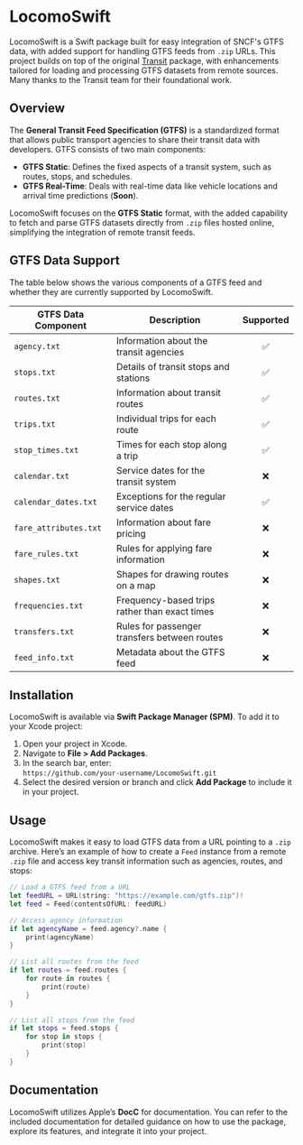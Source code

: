 # LocomoSwift

LocomoSwift is a Swift package built for easy integration of SNCF's GTFS data, with added support for handling GTFS feeds from `.zip` URLs. This project builds on top of the original [Transit](https://github.com/) package, with enhancements tailored for loading and processing GTFS datasets from remote sources. Many thanks to the Transit team for their foundational work.

## Overview

The **General Transit Feed Specification (GTFS)** is a standardized format that allows public transport agencies to share their transit data with developers. GTFS consists of two main components:

- **GTFS Static**: Defines the fixed aspects of a transit system, such as routes, stops, and schedules.
- **GTFS Real-Time**: Deals with real-time data like vehicle locations and arrival time predictions (**Soon**).

LocomoSwift focuses on the **GTFS Static** format, with the added capability to fetch and parse GTFS datasets directly from `.zip` files hosted online, simplifying the integration of remote transit feeds.

## GTFS Data Support

The table below shows the various components of a GTFS feed and whether they are currently supported by LocomoSwift.

| GTFS Data Component       | Description                                    | Supported |
|---------------------------|------------------------------------------------|:---------:|
| `agency.txt`               | Information about the transit agencies         |    ✅    |
| `stops.txt`                | Details of transit stops and stations          |    ✅    |
| `routes.txt`               | Information about transit routes               |    ✅    |
| `trips.txt`                | Individual trips for each route                |    ✅    |
| `stop_times.txt`           | Times for each stop along a trip               |    ✅    |
| `calendar.txt`             | Service dates for the transit system           |    ❌    |
| `calendar_dates.txt`       | Exceptions for the regular service dates       |    ✅    |
| `fare_attributes.txt`      | Information about fare pricing                 |    ❌    |
| `fare_rules.txt`           | Rules for applying fare information            |    ❌    |
| `shapes.txt`               | Shapes for drawing routes on a map             |    ❌    |
| `frequencies.txt`          | Frequency-based trips rather than exact times  |    ❌    |
| `transfers.txt`            | Rules for passenger transfers between routes   |    ❌    |
| `feed_info.txt`            | Metadata about the GTFS feed                   |    ❌    |


## Installation

LocomoSwift is available via **Swift Package Manager (SPM)**. To add it to your Xcode project:

1. Open your project in Xcode.
2. Navigate to **File > Add Packages**.
3. In the search bar, enter:  
   `https://github.com/your-username/LocomoSwift.git`
4. Select the desired version or branch and click **Add Package** to include it in your project.

## Usage

LocomoSwift makes it easy to load GTFS data from a URL pointing to a `.zip` archive. Here’s an example of how to create a `Feed` instance from a remote `.zip` file and access key transit information such as agencies, routes, and stops:

```swift
// Load a GTFS feed from a URL
let feedURL = URL(string: "https://example.com/gtfs.zip")!
let feed = Feed(contentsOfURL: feedURL)

// Access agency information
if let agencyName = feed.agency?.name {
	print(agencyName)
}

// List all routes from the feed
if let routes = feed.routes {
	for route in routes {
		print(route)
	}
}

// List all stops from the feed
if let stops = feed.stops {
	for stop in stops {
		print(stop)
	}
}
```

## Documentation
LocomoSwift utilizes Apple’s **DocC** for documentation. You can refer to the included documentation for detailed guidance on how to use the package, explore its features, and integrate it into your project.

